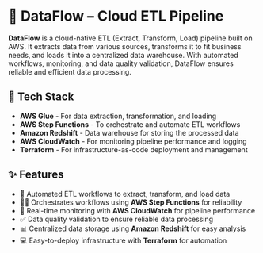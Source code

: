 # 🔄 DataFlow – Cloud ETL Pipeline

**DataFlow** is a cloud-native ETL (Extract, Transform, Load) pipeline built on AWS. It extracts data from various sources, transforms it to fit business needs, and loads it into a centralized data warehouse. With automated workflows, monitoring, and data quality validation, DataFlow ensures reliable and efficient data processing.

## 🔧 Tech Stack

- **AWS Glue** - For data extraction, transformation, and loading
- **AWS Step Functions** - To orchestrate and automate ETL workflows
- **Amazon Redshift** - Data warehouse for storing the processed data
- **AWS CloudWatch** - For monitoring pipeline performance and logging
- **Terraform** - For infrastructure-as-code deployment and management

## ✨ Features

- 🔄 Automated ETL workflows to extract, transform, and load data
- 🧑‍💻 Orchestrates workflows using **AWS Step Functions** for reliability
- 🚀 Real-time monitoring with **AWS CloudWatch** for pipeline performance
- ✅ Data quality validation to ensure reliable data processing
- 📊 Centralized data storage using **Amazon Redshift** for easy analysis
- 💻 Easy-to-deploy infrastructure with **Terraform** for automation

